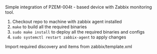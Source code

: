 Simple integration of PZEM-004t - based device with Zabbix monitoring tool.

1) Checkout repo to machine with zabbix agent installed
2) `make` to build all the required binaries
3) `sudo make install` to deploy all the required binaries and configs
4) `sudo systemctl restart zabbix-agent` to apply changes

Import required discovery and items from zabbix/template.xml
